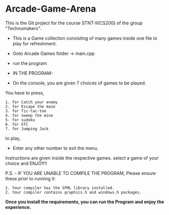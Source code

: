 # Arcade-Game-Arena
This is the Git project for the course STNT-II(CS200) of the group "Technomakers".

- This is a Game collection consisting of many games inside one file to play for refreshment.

- Goto Arcade Games folder -> main.cpp
- run the program


- IN THE PROGRAM-
 - On the console, you are given 7 choices of games to be played.

You have to press,
```
1. for Catch your enemy
2. for Escape the maze
3. for Tic-tac-toe
4. for sweep the mine
5. for sudoku
6. for GTC
7. for Jumping Jack
```
to play, 
- Enter any other number to exit the menu.

Instructions are given inside the respective games.
select a game of your choice and ENJOY!!


P.S. - IF YOU ARE UNABLE TO COMPILE THE PROGRAM, Please ensure these prior to running it:
```
1. Your compiler has the SFML library installed.
2. Your compiler contains graphics.h and windows.h packages.
```
**Once you install the requirements, you can run the Program and enjoy the experience.**


